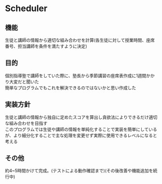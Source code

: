 # Scheduler  
## 機能
生徒と講師の情報から適切な組み合わせを計算(各生徒に対して授業時間、座席番号、担当講師を条件を満たすように決定)  
## 目的
個別指導塾で講師をしていた際に、塾長から季節講習の座席表作成に1週間かかり大変だと聞いた  
簡単なプログラムでもこれを解決できるのではないかと思い作成した

## 実装方針
生徒と講師の情報から独自に定めたスコアを算出し貪欲法によりできるだけ適切な組み合わせを目指す  
このプログラムでは生徒や講師の情報を単純化することで実装を簡単にしているが、より細分化することで主な処理を変更せず実際に使用できるレベルになると考える  

## その他
約4~5時間かけて完成。(テストによる動作確認まで)(その後改善や機能追加を続行中)
